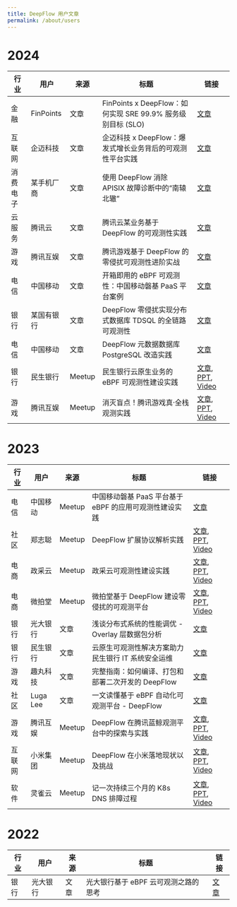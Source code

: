 ```yaml
---
title: DeepFlow 用户文章
permalink: /about/users
---
```


# 2024

| 行业 | 用户      | 来源 | 标题                                                        | 链接                                                      |
| ---- | --------- | ---- | ----------------------------------------------------------- | --------------------------------------------------------- |
| 金融 | FinPoints | 文章 | FinPoints x DeepFlow：如何实现 SRE 99.9% 服务级别目标 (SLO) | [文章](https://mp.weixin.qq.com/s/WoGDcmT1ua3N3DXa11Bk4g) |
| 互联网 | 企迈科技 | 文章 | 企迈科技 x DeepFlow：爆发式增长业务背后的可观测性平台实践 | [文章](https://mp.weixin.qq.com/s/P2tMeAYCMns05zG8nfj6dg) |
| 消费电子 | 某手机厂商 | 文章 | 使用 DeepFlow 消除 APISIX 故障诊断中的“南辕北辙” | [文章](https://mp.weixin.qq.com/s/a-x_ce6VO-L1SaXs8PKoAg) |
| 云服务 | 腾讯云 | 文章 | 腾讯云某业务基于 DeepFlow 的可观测性实践 | [文章](https://mp.weixin.qq.com/s/57e3dAvN9gYcwWGjt-BMbw) |
| 游戏 | 腾讯互娱 | 文章 | 腾讯游戏基于 DeepFlow 的零侵扰可观测性进阶实战 | [文章](https://mp.weixin.qq.com/s/6v5jPLSMD1SZJITIKvHpWA) |
| 电信 | 中国移动 | 文章 | 开箱即用的 eBPF 可观测性：中国移动磐基 PaaS 平台案例 | [文章](https://mp.weixin.qq.com/s/Byb_PJ7hlUAeTotAamgqRA) |
| 银行 | 某国有银行 | 文章 | DeepFlow 零侵扰实现分布式数据库 TDSQL 的全链路可观测性 | [文章](https://mp.weixin.qq.com/s/IJntZDqBpLOWP2-JGY6Hmw) |
| 电信 | 中国移动 | 文章 | DeepFlow 元数据数据库 PostgreSQL 改造实践 | [文章](https://mp.weixin.qq.com/s/1_8939kNHZjqrABB9nlzBg) |
| 银行 | 民生银行 | Meetup | 民生银行云原生业务的 eBPF 可观测性建设实践 | [文章](https://mp.weixin.qq.com/s/9XctB-EPqOPSbK1YL2JzlQ), [PPT](https://yunshan-guangzhou.oss-cn-beijing.aliyuncs.com/yunshan-ticket/pdf/ebae4e2d4d0ea71c28228c5e0dbb8f23_20231225162831.pdf), [Video](https://www.bilibili.com/video/BV1ag4y1C7DD) |
| 游戏 | 腾讯互娱 | Meetup | 消灭盲点！腾讯游戏真·全栈观测实践 | [文章](https://mp.weixin.qq.com/s/vzRebv7TMrrRi8TUV9qj5A), [PPT](http://yunshan-guangzhou.oss-cn-beijing.aliyuncs.com/yunshan-ticket/pdf/580f8117457f0e2bbc2f3818f7d42300_20231225162841.pdf), [Video](https://www.bilibili.com/video/BV1ku4y1K7PF) |

# 2023

| 行业   | 用户     | 来源   | 标题                                                   | 链接                                                                                                                                                                                                                                                |
| ------ | -------- | ------ | ------------------------------------------------------ | --------------------------------------------------------------------------------------------------------------------------------------------------------------------------------------------------------------------------------------------------- |
| 电信   | 中国移动 | Meetup | 中国移动磐基 PaaS 平台基于 eBPF 的应用可观测性建设实践 | [文章](https://mp.weixin.qq.com/s/ACS4AXFUk0uCXAsVTBi2SQ)                                                                                                                                                                                           |
| 社区   | 郑志聪   | Meetup | DeepFlow 扩展协议解析实践                              | [文章](https://mp.weixin.qq.com/s/GvUwamT-1VYHZQW34JBdow), [PPT](http://yunshan-guangzhou.oss-cn-beijing.aliyuncs.com/yunshan-ticket/pdf/50259d1f763207ff241a31b17231b871_20231201173751.pdf), [Video](https://www.bilibili.com/video/BV1pc411q7WH) |
| 电商   | 政采云   | Meetup | 政采云可观测性建设实践                                 | [文章](https://mp.weixin.qq.com/s/P_r1LQ3HerYNBYPZPClc2g), [PPT](http://yunshan-guangzhou.oss-cn-beijing.aliyuncs.com/yunshan-ticket/pdf/7698944121a1ce331c35428be49c2975_20230921103323.pdf), [Video](https://www.bilibili.com/video/BV1Sw411e7zC) |
| 电商   | 微拍堂   | Meetup | 微拍堂基于 DeepFlow 建设零侵扰的可观测平台             | [文章](https://mp.weixin.qq.com/s/P1tsmFW_9poIScxXCdOlLg), [PPT](http://yunshan-guangzhou.oss-cn-beijing.aliyuncs.com/yunshan-ticket/pdf/ab5c0568c000db0d0669c8c6a59c3551_20230921103335.pdf), [Video](https://www.bilibili.com/video/BV1zH4y1S7zG) |
| 银行   | 光大银行 | 文章   | 浅谈分布式系统的性能调优 - Overlay 层数据包分析        | [文章](https://mp.weixin.qq.com/s/aXwH6IIjCwZYHHqtqP2NSQ)                                                                                                                                                                                           |
| 银行   | 民生银行 | 文章   | 云原生可观测性解决方案助力民生银行 IT 系统安全运维     | [文章](https://mp.weixin.qq.com/s/rcCSDZfauhDdRD32hf5oxw)                                                                                                                                                                                           |
| 游戏   | 趣丸科技 | 文章   | 完整指南：如何编译、打包和部署二次开发的 DeepFlow      | [文章](https://mp.weixin.qq.com/s/-jWYq2rTRaTueuN0sAb3lA)                                                                                                                                                                                           |
| 社区   | Luga Lee | 文章   | 一文读懂基于 eBPF 自动化可观测平台 - DeepFlow          | [文章](https://mp.weixin.qq.com/s/vkHsvoxJ6Ep-githtJAv7g)                                                                                                                                                                                           |
| 游戏   | 腾讯互娱 | Meetup | DeepFlow 在腾讯蓝鲸观测平台中的探索与实践              | [文章](https://www.infoq.cn/article/raua40qhu5ejhmqb0mf3), [PPT](http://yunshan-guangzhou.oss-cn-beijing.aliyuncs.com/yunshan-ticket/pdf/1de79730a61f2f03dce9890862733cf4_20231031154518.pdf), [Video](https://www.bilibili.com/video/BV1o14y1S7iy) |
| 互联网 | 小米集团 | Meetup | DeepFlow 在小米落地现状以及挑战                        | [文章](https://mp.weixin.qq.com/s/0WMIdy1SoTYRTkU2e-PprQ), [PPT](http://yunshan-guangzhou.oss-cn-beijing.aliyuncs.com/yunshan-ticket/pdf/a1ee4bcf5678dbd276353f4b59f4aeff_20231031154555.pdf), [Video](https://www.bilibili.com/video/BV12u411h7bn) |
| 软件   | 灵雀云   | Meetup | 记一次持续三个月的 K8s DNS 排障过程                    | [文章](https://mp.weixin.qq.com/s/dDfckiTaALmFYHL6Tes_SA), [PPT](http://yunshan-guangzhou.oss-cn-beijing.aliyuncs.com/yunshan-ticket/pdf/ff69a942735788d654ba3b7d5acc24c6_20231031154454.pdf), [Video](https://www.bilibili.com/video/BV13X4y147UN) |

# 2022

| 行业 | 用户     | 来源 | 标题                                 | 链接                                                      |
| ---- | -------- | ---- | ------------------------------------ | --------------------------------------------------------- |
| 银行 | 光大银行 | 文章 | 光大银行基于 eBPF 云可观测之路的思考 | [文章](https://mp.weixin.qq.com/s/7GVplyh_pspcJ7c9qmfyOg) |
